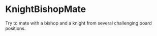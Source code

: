 # KnightBishopMate

Try to mate with a bishop and a knight from several challenging board positions.
